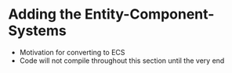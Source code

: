 # Adding the Entity-Component-Systems

* Motivation for converting to ECS
* Code will not compile throughout this section until the very end
